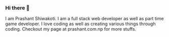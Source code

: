### Hi there 👋

I am Prashant Shiwakoti. I am a full stack web developer as well as part time game developer. I love coding as well as creating various things through coding. Checkout my page at prashant.com.np for more stuffs.
